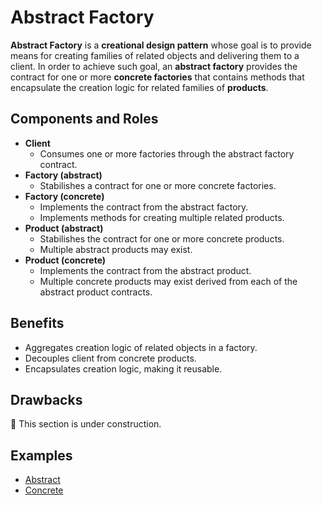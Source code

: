 # Abstract Factory

**Abstract Factory** is a **creational design pattern** whose goal is to provide means for creating families of related
objects and delivering them to a client. In order to achieve such goal, an **abstract factory** provides the contract
for one or more **concrete factories** that contains methods that encapsulate the creation logic for related families of
**products**.

## Components and Roles

- **Client**
  - Consumes one or more factories through the abstract factory contract.
- **Factory (abstract)**
  - Stabilishes a contract for one or more concrete factories.
- **Factory (concrete)**
  - Implements the contract from the abstract factory.
  - Implements methods for creating multiple related products.
- **Product (abstract)**
  - Stabilishes the contract for one or more concrete products.
  - Multiple abstract products may exist.
- **Product (concrete)**
  - Implements the contract from the abstract product.
  - Multiple concrete products may exist derived from each of the abstract product contracts.

## Benefits

- Aggregates creation logic of related objects in a factory.
- Decouples client from concrete products.
- Encapsulates creation logic, making it reusable.

## Drawbacks

:construction: This section is under construction.

## Examples

- [Abstract][1]
- [Concrete][2]

[1]: ./001_abstract/
[2]: ./002_concrete/
